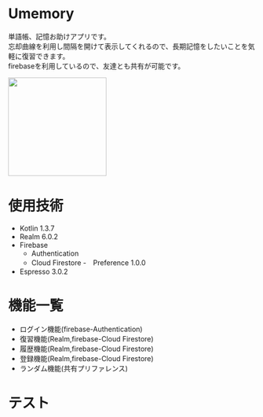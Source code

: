 # Umemory
単語帳、記憶お助けアプリです。  
忘却曲線を利用し間隔を開けて表示してくれるので、長期記憶をしたいことを気軽に復習できます。  
firebaseを利用しているので、友達とも共有が可能です。

<img src ="https://user-images.githubusercontent.com/66674598/94326169-4f35c280-ffdd-11ea-945c-3afb47f4c01f.jpg" width="200">

# 使用技術
- Kotlin 1.3.7
- Realm 6.0.2
- Firebase
  - Authentication
  - Cloud Firestore
-　Preference 1.0.0
- Espresso 3.0.2

# 機能一覧  
- ログイン機能(firebase-Authentication)
- 復習機能(Realm,firebase-Cloud Firestore)
- 履歴機能(Realm,firebase-Cloud Firestore)
- 登録機能(Realm,firebase-Cloud Firestore)
- ランダム機能(共有プリファレンス)  

# テスト
